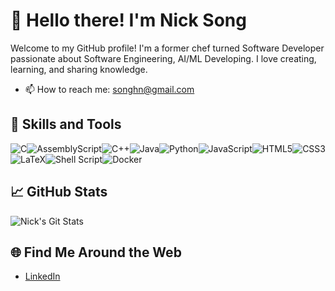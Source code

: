 # 👋 Hello there! I'm Nick Song

Welcome to my GitHub profile! I'm a former chef turned Software Developer passionate about Software Engineering, AI/ML Developing. I love creating, learning, and sharing knowledge.


- 📫 How to reach me: [songhn@gmail.com](mailto:songhn@gmail.com)

## 🚀 Skills and Tools

![C](https://img.shields.io/badge/c-%2300599C.svg?style=for-the-badge&logo=c&logoColor=white)![AssemblyScript](https://img.shields.io/badge/assembly%20script-%23000000.svg?style=for-the-badge&logo=assemblyscript&logoColor=white)![C++](https://img.shields.io/badge/c++-%2300599C.svg?style=for-the-badge&logo=c%2B%2B&logoColor=white)![Java](https://img.shields.io/badge/java-%23ED8B00.svg?style=for-the-badge&logo=openjdk&logoColor=white)![Python](https://img.shields.io/badge/python-3670A0?style=for-the-badge&logo=python&logoColor=ffdd54)![JavaScript](https://img.shields.io/badge/javascript-%23323330.svg?style=for-the-badge&logo=javascript&logoColor=%23F7DF1E)![HTML5](https://img.shields.io/badge/html5-%23E34F26.svg?style=for-the-badge&logo=html5&logoColor=white)![CSS3](https://img.shields.io/badge/css3-%231572B6.svg?style=for-the-badge&logo=css3&logoColor=white)![LaTeX](https://img.shields.io/badge/latex-%23008080.svg?style=for-the-badge&logo=latex&logoColor=white)![Shell Script](https://img.shields.io/badge/shell_script-%23121011.svg?style=for-the-badge&logo=gnu-bash&logoColor=white)![Docker](https://img.shields.io/badge/docker-%230db7ed.svg?style=for-the-badge&logo=docker&logoColor=white)

## 📈 GitHub Stats

![Nick's Git Stats](https://github-readme-stats.vercel.app/api?username=HosunS&show_icons=true&theme=radical)

## 🌐 Find Me Around the Web

- [LinkedIn](https://www.linkedin.com/in/hosun-song/)
